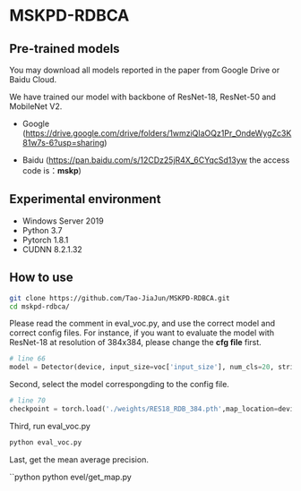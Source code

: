 # MSKPD-RDBCA

## Pre-trained models

You may download all models reported in the paper from Google Drive or Baidu Cloud.

We have trained our model with backbone of ResNet-18, ResNet-50 and MobileNet V2.

- Google (https://drive.google.com/drive/folders/1wmziQIaOQz1Pr_OndeWygZc3K81w7s-6?usp=sharing)

- Baidu (https://pan.baidu.com/s/12CDz25jR4X_6CYqcSd13yw the access code is：**mskp**)

## Experimental environment

- Windows Server 2019
- Python 3.7
- Pytorch 1.8.1
- CUDNN 8.2.1.32

## How to use

```bash
git clone https://github.com/Tao-JiaJun/MSKPD-RDBCA.git
cd mskpd-rdbca/
```

Please read the comment in eval_voc.py, and use the correct model and correct config files.
For instance, if you want to evaluate the model with ResNet-18 at resolution of 384x384, please change the **cfg file** first.

```python
# line 66
model = Detector(device, input_size=voc['input_size'], num_cls=20, strides = voc['strides'], scales=voc['scales'], cfg=RES18_RDB_384)
```

Second, select the model correspongding to the config file.

```python
# line 70
checkpoint = torch.load('./weights/RES18_RDB_384.pth',map_location=device)
```

Third, run eval_voc.py

```python
python eval_voc.py
```

Last, get the mean average precision.

``python
python evel/get_map.py
```
